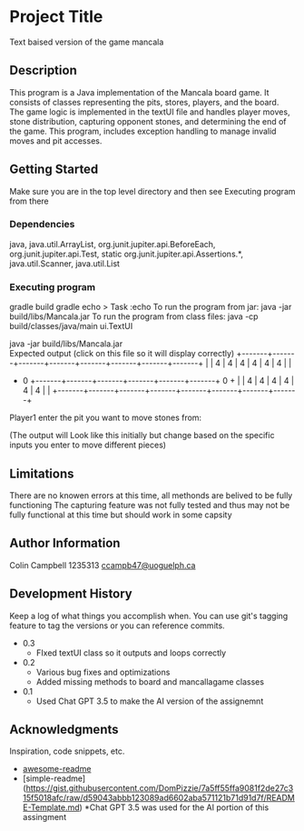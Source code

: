 # Project Title

Text baised version of the game mancala  

## Description

This program is a Java implementation of the Mancala board game. It consists of classes representing the pits, stores, players, and the board. The game logic is implemented in the textUI file and handles player moves, stone distribution, capturing opponent stones, and determining the end of the game. This program, includes exception handling to manage invalid moves and pit accesses. 

## Getting Started
Make sure you are in the top level directory and then see Executing program from there

### Dependencies

java,  java.util.ArrayList,  org.junit.jupiter.api.BeforeEach, org.junit.jupiter.api.Test, static org.junit.jupiter.api.Assertions.*,
java.util.Scanner, java.util.List

### Executing program

gradle build
gradle echo 
    > Task :echo
    To run the program from jar:
    java -jar build/libs/Mancala.jar
    To run the program from class files:
    java -cp build/classes/java/main ui.TextUI

java -jar build/libs/Mancala.jar    
Expected output (click on this file so it will display correctly)
+-------+-------+-------+-------+-------+-------+-------+-------+
|       |   4   |   4   |   4   |   4   |   4   |   4   |       |
+   0   +-------+-------+-------+-------+-------+-------+   0   +
|       |   4   |   4   |   4   |   4   |   4   |   4   |       |
+-------+-------+-------+-------+-------+-------+-------+-------+

Player1 enter the pit you want to move stones from: 

(The output will Look like this initially but change based on the specific 
inputs you enter to move different pieces)

## Limitations

There are no knowen errors at this time, all methonds are belived to be fully functioning
The capturing feature was not fully tested and thus may not be fully functional at this time but should work in some capsity

## Author Information
Colin Campbell
1235313
ccampb47@uoguelph.ca

## Development History

Keep a log of what things you accomplish when.  You can use git's tagging feature to tag the versions or you can reference commits.
* 0.3
    * FIxed textUI class so it outputs and loops correctly
* 0.2
    * Various bug fixes and optimizations
    * Added missing methods to board and mancallagame classes
* 0.1
    * Used Chat GPT 3.5 to make the AI version of the assignemnt

## Acknowledgments

Inspiration, code snippets, etc.
* [awesome-readme](https://github.com/matiassingers/awesome-readme)
* [simple-readme] (https://gist.githubusercontent.com/DomPizzie/7a5ff55ffa9081f2de27c315f5018afc/raw/d59043abbb123089ad6602aba571121b71d91d7f/README-Template.md)
*Chat GPT 3.5 was used for the AI portion of this assingment



